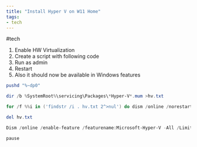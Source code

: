 ```yaml
---
title: "Install Hyper V on W11 Home"
tags:
- tech
---
```


#tech 

1. Enable HW Virtualization 
2. Create a script with following code
3. Run as admin 
4. Restart
5. Also it should now be available in Windows features 
```powershell
pushd "%~dp0"

dir /b %SystemRoot%\servicing\Packages\*Hyper-V*.mum >hv.txt

for /f %%i in ('findstr /i . hv.txt 2^>nul') do dism /online /norestart /add-package:"%SystemRoot%\servicing\Packages\%%i"

del hv.txt

Dism /online /enable-feature /featurename:Microsoft-Hyper-V -All /LimitAccess /ALL

pause
```
